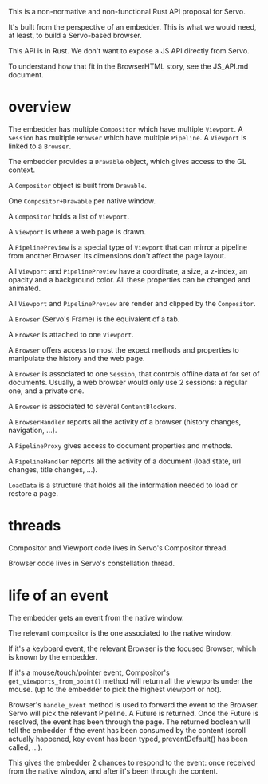 This is a non-normative and non-functional Rust API proposal for Servo.

It's built from the perspective of an embedder. This is what we would need, at
least, to build a Servo-based browser.

This API is in Rust. We don't want to expose a JS API directly from Servo.

To understand how that fit in the BrowserHTML story, see the JS_API.md document.

# overview

The embedder has multiple `Compositor` which have multiple `Viewport`.
A `Session` has multiple `Browser` which have multiple `Pipeline`.
A `Viewport` is linked to a `Browser`.

The embedder provides a `Drawable` object, which gives access to the GL context.

A `Compositor` object is built from `Drawable`.

One `Compositor+Drawable` per native window.

A `Compositor` holds a list of `Viewport`.

A `Viewport` is where a web page is drawn.

A `PipelinePreview` is a special type of `Viewport` that can mirror a pipeline from another Browser. Its dimensions don't affect the page layout.

All `Viewport` and `PipelinePreview` have a coordinate, a size, a z-index, an opacity and a background color. All these properties can be changed and animated.

All `Viewport` and `PipelinePreview` are render and clipped by the `Compositor`.

A `Browser` (Servo's Frame) is the equivalent of a tab.

A `Browser` is attached to one `Viewport`.

A `Browser` offers access to most the expect methods and properties to manipulate the history and the web page.

A `Browser` is associated to one `Session`, that controls offline data of for set of documents. Usually, a web browser would only use 2 sessions: a regular one, and a private one.

A `Browser` is associated to several `ContentBlockers`.

A `BrowserHandler` reports all the activity of a browser (history changes, navigation, …).

A `PipelineProxy` gives access to document properties and methods.

A `PipelineHandler` reports all the activity of a document (load state, url changes, title changes, …).

`LoadData` is a structure that holds all the information needed to load or restore a page.

# threads

Compositor and Viewport code lives in Servo's Compositor thread.

Browser code lives in Servo's constellation thread.

# life of an event

The embedder gets an event from the native window.

The relevant compositor is the one associated to the native window.

If it's a keyboard event, the relevant Browser is the focused Browser, which is
known by the embedder.

If it's a mouse/touch/pointer event, Compositor's `get_viewports_from_point()`
method will return all the viewports under the mouse.  (up to the embedder to
pick the highest viewport or not).

Browser's `handle_event` method is used to forward the event to the Browser.
Servo will pick the relevant Pipeline.  A Future is returned. Once the Future
is resolved, the event has been through the page. The returned boolean will
tell the embedder if the event has been consumed by the content (scroll
actually happened, key event has been typed, preventDefault() has been called,
…).

This gives the embedder 2 chances to respond to the event: once received from
the native window, and after it's been through the content.
